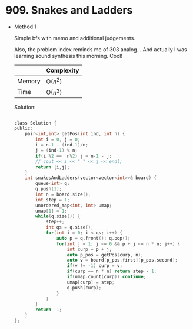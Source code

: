 # 909. Snakes and Ladders

- Method 1

  Simple bfs with memo and additional judgements.

  Also, the problem index reminds me of 303 analog... And actually I was learning sound synthesis this morning. Cool!

  |        | Complexity |
  | ------ | ---------- |
  | Memory | O($n^2$)   |
  | Time   | O($n^2$)   |

  Solution:

  ```h

  class Solution {
  public:
      pair<int,int> getPos(int ind, int n) {
          int i = 0, j = 0;
          i = n-1 - (ind-1)/n;
          j = (ind-1) % n;
          if(i %2 ==  n%2) j = n-1 - j;
          // cout << i << " " << j << endl;
          return {i,j};
      }
      int snakesAndLadders(vector<vector<int>>& board) {
          queue<int> q;
          q.push(1);
          int n = board.size();
          int step = 1;
          unordered_map<int, int> umap;
          umap[1] = 1;
          while(q.size()) {
              step++;
              int qs = q.size();
              for(int i = 0; i < qs; i++) {
                  auto p = q.front(); q.pop();
                  for(int j = 1; j <= 6 && p + j <= n * n; j++) {
                      int curp = p + j;
                      auto p_pos = getPos(curp, n);
                      auto v = board[p_pos.first][p_pos.second];
                      if(v != -1) curp = v;
                      if(curp == n * n) return step - 1;
                      if(umap.count(curp)) continue;
                      umap[curp] = step;
                      q.push(curp);
                  }
              }
          }
          return -1;
      }
  };

  ```

<!-- - Method 2

    This is another method.

    | |   Complexity  |
    | ----------- | ----------- |
    |  Memory     | O(n) |
    |      Time       |  O(n) |


    Solution:

    ``` h



    ```

- Additional Knowledge:

    Here are some additional knowledge.



<br> -->
